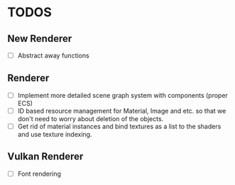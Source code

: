 # TODOS

## New Renderer
 - [ ] Abstract away functions

## Renderer
- [ ] Implement more detailed scene graph system with components (proper ECS)
- [ ] ID based resource management for Material, Image and etc. so that we
don't need to worry about deletion of the objects.
- [ ] Get rid of material instances and bind textures as a list to the shaders
and use texture indexing.

## Vulkan Renderer
- [ ] Font rendering
